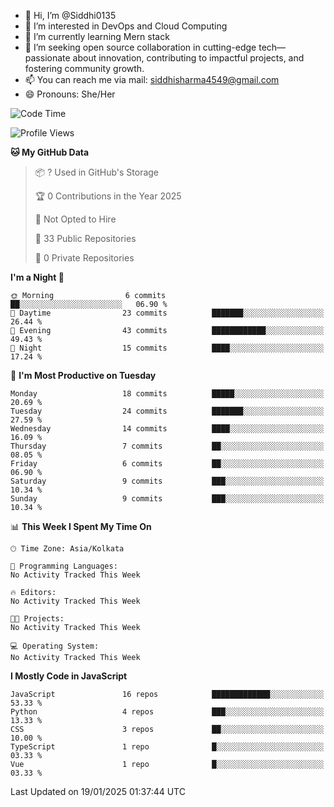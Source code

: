 - 👋 Hi, I’m @Siddhi0135
- 👀 I’m interested in DevOps and Cloud Computing
- 🌱 I’m currently learning Mern stack
- 💞️ I’m seeking open source collaboration in cutting-edge
     tech—passionate about innovation, contributing to impactful projects,
     and fostering community growth.
- 📫 You can reach me via mail: siddhisharma4549@gmail.com
- 😄 Pronouns: She/Her


<!--START_SECTION:waka-->
![Code Time](http://img.shields.io/badge/Code%20Time-24%20hrs%2041%20mins-blue)

![Profile Views](http://img.shields.io/badge/Profile%20Views-1-blue)

**🐱 My GitHub Data** 

> 📦 ? Used in GitHub's Storage 
 > 
> 🏆 0 Contributions in the Year 2025
 > 
> 🚫 Not Opted to Hire
 > 
> 📜 33 Public Repositories 
 > 
> 🔑 0 Private Repositories 
 > 
**I'm a Night 🦉** 

```text
🌞 Morning                6 commits           ██░░░░░░░░░░░░░░░░░░░░░░░   06.90 % 
🌆 Daytime                23 commits          ███████░░░░░░░░░░░░░░░░░░   26.44 % 
🌃 Evening                43 commits          ████████████░░░░░░░░░░░░░   49.43 % 
🌙 Night                  15 commits          ████░░░░░░░░░░░░░░░░░░░░░   17.24 % 
```
📅 **I'm Most Productive on Tuesday** 

```text
Monday                   18 commits          █████░░░░░░░░░░░░░░░░░░░░   20.69 % 
Tuesday                  24 commits          ███████░░░░░░░░░░░░░░░░░░   27.59 % 
Wednesday                14 commits          ████░░░░░░░░░░░░░░░░░░░░░   16.09 % 
Thursday                 7 commits           ██░░░░░░░░░░░░░░░░░░░░░░░   08.05 % 
Friday                   6 commits           ██░░░░░░░░░░░░░░░░░░░░░░░   06.90 % 
Saturday                 9 commits           ███░░░░░░░░░░░░░░░░░░░░░░   10.34 % 
Sunday                   9 commits           ███░░░░░░░░░░░░░░░░░░░░░░   10.34 % 
```


📊 **This Week I Spent My Time On** 

```text
🕑︎ Time Zone: Asia/Kolkata

💬 Programming Languages: 
No Activity Tracked This Week

🔥 Editors: 
No Activity Tracked This Week

🐱‍💻 Projects: 
No Activity Tracked This Week

💻 Operating System: 
No Activity Tracked This Week
```

**I Mostly Code in JavaScript** 

```text
JavaScript               16 repos            █████████████░░░░░░░░░░░░   53.33 % 
Python                   4 repos             ███░░░░░░░░░░░░░░░░░░░░░░   13.33 % 
CSS                      3 repos             ██░░░░░░░░░░░░░░░░░░░░░░░   10.00 % 
TypeScript               1 repo              █░░░░░░░░░░░░░░░░░░░░░░░░   03.33 % 
Vue                      1 repo              █░░░░░░░░░░░░░░░░░░░░░░░░   03.33 % 
```




 Last Updated on 19/01/2025 01:37:44 UTC
<!--END_SECTION:waka-->

<!---
Siddhi0135/Siddhi0135 is a ✨ special ✨ repository because its `README.md` (this file) appears on your GitHub profile.
You can click the Preview link to take a look at your changes.
--->
